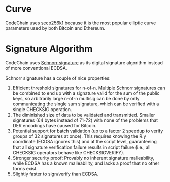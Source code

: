 # Curve

CodeChain uses [secp256k1](http://www.secg.org/sec2-v2.pdf) because it is the most popular elliptic curve parameters used by both Bitcoin and Ethereum.

# Signature Algorithm

CodeChain uses [Schnorr signature](https://en.wikipedia.org/wiki/Schnorr_signature) as its digital signature algorithm instead of more conventional ECDSA.

Schnorr signature has a couple of nice properties:

1. Efficient threshold signatures for n-of-n. Multiple Schnorr signatures can be combined to end up with a signature valid for the sum of the public keys, so arbitrarily large n-of-n multisig can be done by only communicating the single sum signature, which can be verified with a single CHECKSIG operation.
1. The diminished size of data to be validated and transmitted. Smaller signatures (64 bytes instead of 71-72) with none of the problems that DER encodings have caused for Bitcoin. 
1. Potential support for batch validation (up to a factor 2 speedup to verify groups of 32 signatures at once). This requires knowing the R.y coordinate (ECDSA ignores this) and at the script level, guaranteeing that all signature verification failure results in script failure (i.e., all CHECKSIG operators behave like CHECKSIGVERIFY). 
1. Stronger security proof: Provably no inherent signature malleability, while ECDSA has a known malleability, and lacks a proof that no other forms exist.
1. Slightly faster to sign/verify than ECDSA.
